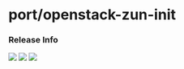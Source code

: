 # port/openstack-zun-init

### Release Info
[![](https://images.microbadger.com/badges/version/port/openstack-zun-init.svg)](http://microbadger.com/images/port/openstack-zun-init "Image info @ microbadger.com")
[![](https://images.microbadger.com/badges/image/port/openstack-zun-init.svg)](http://microbadger.com/images/port/openstack-zun-init "Image info @ microbadger.com")
[![](https://images.microbadger.com/badges/commit/port/openstack-zun-init.svg)](http://microbadger.com/images/port/openstack-zun-init "Image info @ microbadger.com")
